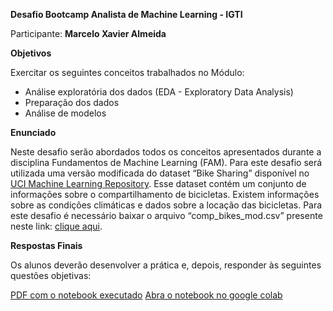 **Desafio Bootcamp Analista de Machine Learning - IGTI**

Participante: **Marcelo Xavier Almeida**

**Objetivos**

Exercitar os seguintes conceitos trabalhados no Módulo:

* Análise exploratória dos dados (EDA - Exploratory Data Analysis)
* Preparação dos dados
* Análise de modelos

**Enunciado**

Neste desafio serão abordados todos os conceitos apresentados durante a disciplina Fundamentos de Machine Learning (FAM). Para este desafio será utilizada uma versão modificada do dataset “Bike Sharing” disponível no [UCI Machine Learning Repository](https://archive.ics.uci.edu/ml/datasets/Bike+Sharing+Dataset). Esse dataset contém um conjunto de informações sobre o compartilhamento de bicicletas. Existem informações sobre as condições climáticas e dados sobre a locação das bicicletas. Para este desafio é necessário baixar o arquivo “comp_bikes_mod.csv” presente neste link: [clique aqui](https://drive.google.com/file/d/1gUV6yHZfHWBQoHxApg6VZ85oVKgIlxx4/view).

**Respostas Finais**

Os alunos deverão desenvolver a prática e, depois, responder às seguintes questões objetivas:

[PDF com o notebook executado]()
[Abra o notebook no google colab](/Desafio2.ipynb)
